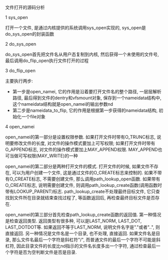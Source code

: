 文件打开的源码分析

1 sys_open

打开一个文件, 是通过内核提供的系统调用sys_open实现的, sys_open是do_sys_open的封装函数



2 do_sys_open

do_sys_open首先把文件名从用户态复制到内核, 然后获得一个未使用的文件号, 最后调用do_flip_open执行文件打开的过程



3 do_flip_open

主要执行两步:

- 第一步是open_namei, 它的作用是沿着要打开文件名的整个路径, 一层层解析路径, 最后得到文件的dentry和vfsmount对象, 保存到一个nameidata结构中, 这个nameidata结构就是open_namei的输出参数nd
- 第二步是nameidata_to_flip, 它的作用是根据第一步获得的nameidata结构, 初始化一个file对象



4 open_namei

open_namei的第一部分是设置权限参数. 如果打开文件时带有O_TRUNC标志, 说明要修改文件的长度, 对文件的操作模式要加上可写权限; 如果打开文件时带有O_APPEND标志, 对文件的操作模式要加上MAY_APPEND权限. MAY_APPEND也可当做可写权限(MAY_WRITE)的一种

open_namei的第二部分是两种打开文件的模式. 打开文件的时候, 如果文件不存在, 可以为用户创建一个文件, 这是通过文件的O_CREATE标志来控制的. 如果不带有O_CREATE标志, 不需要创建文件, 那么调用path_lookup_open函数. 如果带有O_CREATE标志, 说明需要创建文件, 则调用path_lookup_create函数(调用函数时带有LOOKUP_PARENT)标志. path_lookup_create不处理最终目标文件, 它只查找到文件所在目录就结束查找过程了, 等函数返回后, 再检查最终目标文件是否存在.

open_namei的第三部分首先检查path_lookup_create函数的返回值. 第一种情况是检查返回类型. 返回类型有很多种, 可以是LAST_NORM, LAST_DOT, LAST_DOTDOT等. 如果返回不等于LAST_NORM, 说明文件名字是"."或者"..", 则直接返回. 另一种情况是文件名是一个目录, 也不处理, 直接返回. 如果文件名是目录, 那么文件名最后一个字符是斜杠符"/", 而普通文件的最后一个字符不可能是斜杠符, 因此目录文件的长度比nd指示的文件名长度多出一个字符, 通过检查最后一个字符是否为空判断文件是否是目录.

